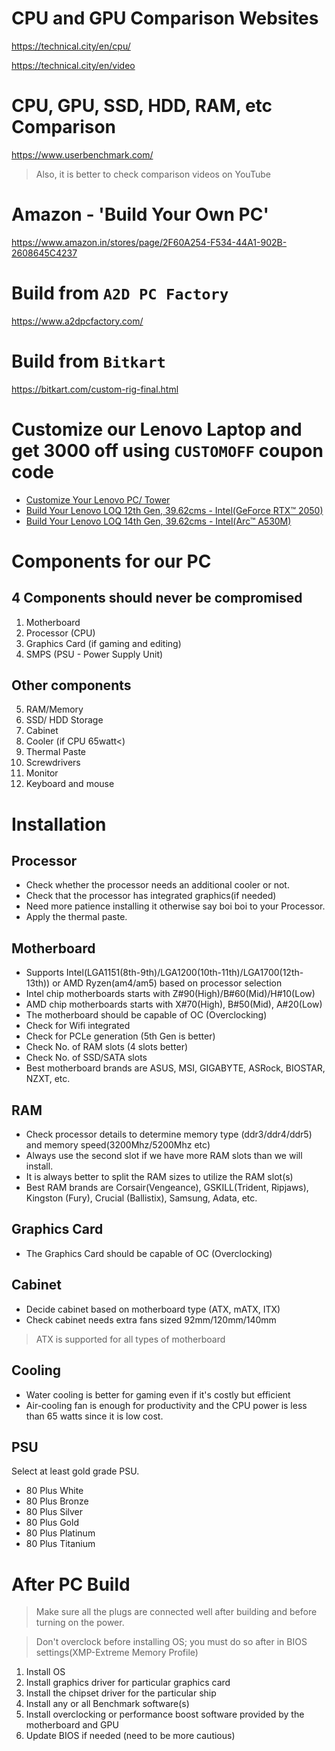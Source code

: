 

# CPU and GPU Comparison Websites
https://technical.city/en/cpu/

https://technical.city/en/video

# CPU, GPU, SSD, HDD, RAM, etc Comparison
https://www.userbenchmark.com/

> Also, it is better to check comparison videos on YouTube

# Amazon - 'Build Your Own PC'
https://www.amazon.in/stores/page/2F60A254-F534-44A1-902B-2608645C4237

# Build from ```A2D PC Factory```
https://www.a2dpcfactory.com/

# Build from ```Bitkart```
https://bitkart.com/custom-rig-final.html

# Customize our Lenovo Laptop and get 3000 off using ```CUSTOMOFF``` coupon code
- [Customize Your Lenovo PC/ Tower](https://www.lenovo.com/in/en/d/customise-to-order/?IPromoID=LEN882287)
- [Build Your Lenovo LOQ 12th Gen, 39.62cms - Intel(GeForce RTX™ 2050)](https://www.lenovo.com/in/en/p/laptops/loq-laptops/lenovo-loq-15iax9/83gscto1wwin1)
- [Build Your Lenovo LOQ 14th Gen, 39.62cms - Intel(Arc™ A530M)](https://www.lenovo.com/in/en/p/laptops/loq-laptops/lenovo-loq-iax9i-gen-9-15-inch-intel/83fqcto1wwin1)

# Components for our PC
## 4 Components should never be compromised
1. Motherboard
2. Processor (CPU)
3. Graphics Card (if gaming and editing)
4. SMPS (PSU - Power Supply Unit)
## Other components
5. RAM/Memory
6. SSD/ HDD Storage
7. Cabinet
8. Cooler (if CPU 65watt<)
9. Thermal Paste
10. Screwdrivers
11. Monitor
12. Keyboard and mouse

# Installation

## Processor
- Check whether the processor needs an additional cooler or not.
- Check that the processor has integrated graphics(if needed)
- Need more patience installing it otherwise say boi boi to your Processor.
- Apply the thermal paste.

## Motherboard
- Supports Intel(LGA1151(8th-9th)/LGA1200(10th-11th)/LGA1700(12th-13th)) or AMD Ryzen(am4/am5) based on processor selection
- Intel chip motherboards starts with Z#90(High)/B#60(Mid)/H#10(Low)
- AMD chip motherboards starts with X#70(High), B#50(Mid), A#20(Low)
- The motherboard should be capable of OC (Overclocking)
- Check for Wifi integrated
- Check for PCLe generation (5th Gen is better)
- Check No. of RAM slots (4 slots better)
- Check No. of SSD/SATA slots
- Best motherboard brands are ASUS, MSI, GIGABYTE, ASRock, BIOSTAR, NZXT, etc.

## RAM
- Check processor details to determine memory type (ddr3/ddr4/ddr5) and memory speed(3200Mhz/5200Mhz etc)
- Always use the second slot if we have more RAM slots than we will install.
- It is always better to split the RAM sizes to utilize the RAM slot(s)
- Best RAM brands are Corsair(Vengeance), GSKILL(Trident, Ripjaws), Kingston (Fury), Crucial (Ballistix), Samsung, Adata, etc.

## Graphics Card
- The Graphics Card should be capable of OC (Overclocking)

## Cabinet
- Decide cabinet based on motherboard type (ATX, mATX, ITX)
- Check cabinet needs extra fans sized 92mm/120mm/140mm
> ATX is supported for all types of motherboard

## Cooling
- Water cooling is better for gaming even if it's costly but efficient
- Air-cooling fan is enough for productivity and the CPU power is less than 65 watts since it is low cost.

## PSU 
Select at least gold grade PSU.
- 80 Plus White
- 80 Plus Bronze
- 80 Plus Silver
- 80 Plus Gold
- 80 Plus Platinum
- 80 Plus Titanium


# After PC Build
> Make sure all the plugs are connected well after building and before turning on the power.

> Don't overclock before installing OS; you must do so after in BIOS settings(XMP-Extreme Memory Profile)

1. Install OS
2. Install graphics driver for particular graphics card
3. Install the chipset driver for the particular ship
4. Install any or all Benchmark software(s)
5. Install overclocking or performance boost software provided by the motherboard and GPU
6. Update BIOS if needed (need to be more cautious)





